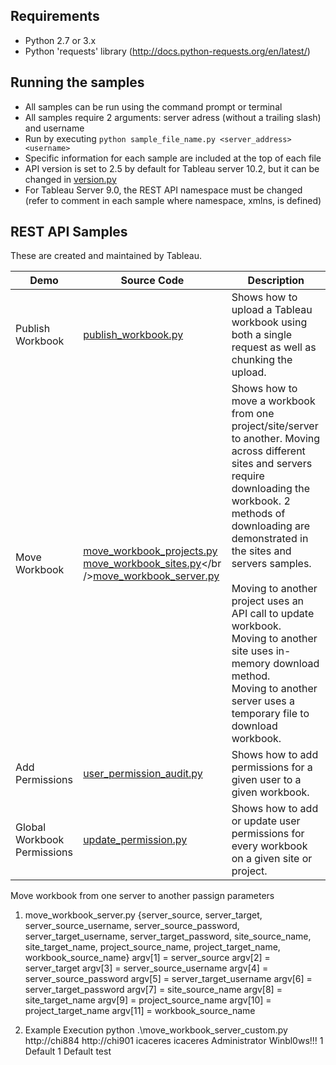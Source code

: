 
Requirements
---------------
* Python 2.7 or 3.x
* Python 'requests' library (http://docs.python-requests.org/en/latest/)

Running the samples
---------------
* All samples can be run using the command prompt or terminal
* All samples require 2 arguments: server adress (without a trailing slash) and username
* Run by executing ```python sample_file_name.py <server_address> <username>```
* Specific information for each sample are included at the top of each file
* API version is set to 2.5 by default for Tableau server 10.2, but it can be changed in [version.py](./version.py)
* For Tableau Server 9.0, the REST API namespace must be changed (refer to comment in each sample where namespace, xmlns, is defined)

REST API Samples
---------------
These are created and maintained by Tableau.

Demo | Source Code | Description
-------- |  -------- |  --------
Publish Workbook | [publish_workbook.py](./publish_workbook.py) | Shows how to upload a Tableau workbook using both a single request as well as chunking the upload.
Move Workbook | [move_workbook_projects.py](./move_workbook_projects.py)<br />[move_workbook_sites.py](./move_workbook_sites.py)</br />[move_workbook_server.py](./move_workbook_server.py) | Shows how to move a workbook from one project/site/server to another. Moving across different sites and servers require downloading the workbook. 2 methods of downloading are demonstrated in the sites and servers samples.<br /><br />Moving to another project uses an API call to update workbook.<br />Moving to another site uses in-memory download method.<br />Moving to another server uses a temporary file to download workbook.
Add Permissions | [user_permission_audit.py](./user_permission_audit.py) | Shows how to add permissions for a given user to a given workbook.
Global Workbook Permissions | [update_permission.py](./update_permission.py) | Shows how to add or update user permissions for every workbook on a given site or project.


Move workbook from one server to another passign parameters
1. move_workbook_server.py {server_source, server_target, server_source_username, server_source_password, server_target_username, server_target_password, site_source_name, site_target_name, project_source_name, project_target_name, workbook_source_name}
    argv[1] = server_source
    argv[2] = server_target
    argv[3] = server_source_username
    argv[4] = server_source_password
    argv[5] = server_target_username
    argv[6] = server_target_password
    argv[7] = site_source_name
    argv[8] = site_target_name
    argv[9] = project_source_name
    argv[10] = project_target_name
    argv[11] = workbook_source_name

2. Example Execution
python .\move_workbook_server_custom.py http://chi884 http://chi901 icaceres icaceres Administrator Winbl0ws!!! 1 Default 1 Default test

